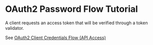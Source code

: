 # OAuth2 Password Flow Tutorial

A client requests an access token that will be verified through a token validator.

See [OAuth2 Client Credentials Flow (API Access)](https://www.membrane-api.io/tutorials/oauth2/oauth2-credentials-flow.html)